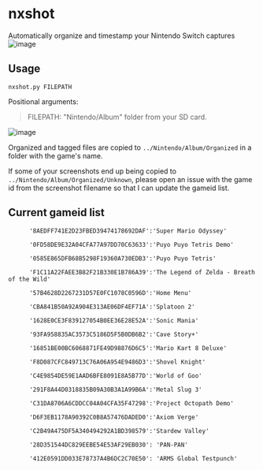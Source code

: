 # nxshot
Automatically organize and timestamp your Nintendo Switch captures
![image](https://user-images.githubusercontent.com/17756301/33006063-0c36d2ce-cdb0-11e7-8875-1044eab6527a.png)


## Usage

``nxshot.py FILEPATH``

Positional arguments:

>FILEPATH:    "Nintendo/Album" folder from your SD card.

![image](https://user-images.githubusercontent.com/17756301/33006113-3f204800-cdb0-11e7-99f4-94790c01916d.png)

Organized and tagged files are copied to ``../Nintendo/Album/Organized`` in a folder with the game's name.

If some of your screenshots end up being copied to ``../Nintendo/Album/Organized/Unknown``, please open an issue with the game id from the screenshot filename so that I can update the gameid list.

## Current gameid list
          '8AEDFF741E2D23FBED39474178692DAF':'Super Mario Odyssey'
          
          '0FD58DE9E32A04CFA77A97DD70C63633':'Puyo Puyo Tetris Demo'
          
          '0585E865DFB68B5298F19360A730EDB3':'Puyo Puyo Tetris'
          
          'F1C11A22FAEE3B82F21B330E1B786A39':'The Legend of Zelda - Breath of the Wild'
          
          '57B4628D2267231D57E0FC1078C0596D':'Home Menu'
          
          'CBA841B50A92A904E313AE06DF4EF71A':'Splatoon 2'
          
          '1628E0CE3F839127054B0EE36E28E52A':'Sonic Mania'
          
          '93FA958835AC3573C5186D5F5B0DB6B2':'Cave Story+'
          
          '16851BE00BC6068871FE49D98876D6C5':'Mario Kart 8 Deluxe'
          
          'F8D087CFC849713C76A06A954E9486D3':'Shovel Knight'
          
          'C4E9854DE59E1AAD6BFE8091E8A5B77D':'World of Goo'
          
          '291F8A44D0318835B09A30B3A1A99B6A':'Metal Slug 3'
          
          'C31DA8706A6CDDCC04A04CFA35F47298':'Project Octopath Demo'
          
          'D6F3EB1178A90392C0B8A57476DADED0':'Axiom Verge'
          
          'C2B49A475DF5A340494292A1BD398579':'Stardew Valley'
          
          '28D351544DC829EEBE54E53AF29EB030': 'PAN-PAN'
          
          '412E0591DD033E78737A4B6DC2C70E50': 'ARMS Global Testpunch'
